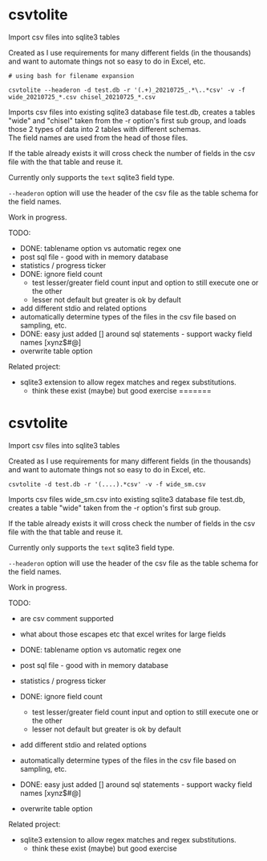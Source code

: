 # csvtolite
Import csv files into sqlite3 tables

Created as I use requirements for many different fields (in the thousands) and want 
to automate things not so easy to do in Excel, etc.

```
# using bash for filename expansion

csvtolite --headeron -d test.db -r '(.+)_20210725_.*\..*csv' -v -f wide_20210725_*.csv chisel_20210725_*.csv
```

Imports csv files into existing sqlite3 database file test.db, 
creates a tables "wide" and "chisel" taken from the -r option's first sub group,
and loads those 2 types of data into 2 tables with different schemas.  
The field names are used from the head of those files.

If the table already exists it will cross check the number of fields in the csv file
with the that table and reuse it.

Currently only supports the `text` sqlite3 field type.

`--headeron` option will use the header of the csv file as the table schema for the field names.

Work in progress.

TODO:

- DONE: tablename option vs automatic regex one
- post sql file - good with in memory database
- statistics / progress ticker
- DONE: ignore field count
  - test lesser/greater field count input and option to still execute one or the other
  - lesser not default but greater is ok by default
- add different stdio and related options
- automatically determine types of the files in the csv file based on sampling, etc.
- DONE: easy just added [] around sql statements - support wacky field names [xynz$#@]
- overwrite table option

Related project:
- sqlite3 extension to allow regex matches and regex substitutions.
  - think these exist (maybe) but good exercise
=======
# csvtolite
Import csv files into sqlite3 tables

Created as I use requirements for many different fields (in the thousands) and want 
to automate things not so easy to do in Excel, etc.

```
csvtolite -d test.db -r '(....).*csv' -v -f wide_sm.csv
```

Imports csv files wide_sm.csv into existing sqlite3 database file test.db, 
creates a table "wide" taken from the -r option's first sub group.

If the table already exists it will cross check the number of fields in the csv file
with the that table and reuse it.

Currently only supports the `text` sqlite3 field type.

`--headeron` option will use the header of the csv file as the table schema for the field names.

Work in progress.

TODO:

- are csv comment supported
- what about those escapes etc that excel writes for large fields

- DONE: tablename option vs automatic regex one
- post sql file - good with in memory database
- statistics / progress ticker
- DONE: ignore field count
  - test lesser/greater field count input and option to still execute one or the other
  - lesser not default but greater is ok by default
- add different stdio and related options
- automatically determine types of the files in the csv file based on sampling, etc.
- DONE: easy just added [] around sql statements - support wacky field names [xynz$#@]
- overwrite table option

Related project:
- sqlite3 extension to allow regex matches and regex substitutions.
  - think these exist (maybe) but good exercise
